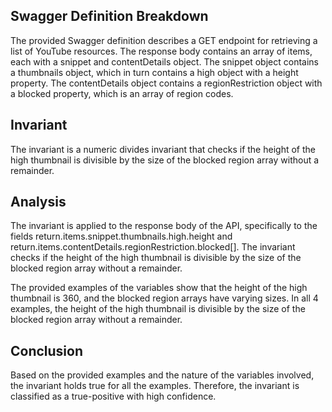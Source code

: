 ## Swagger Definition Breakdown
The provided Swagger definition describes a GET endpoint for retrieving a list of YouTube resources. The response body contains an array of items, each with a snippet and contentDetails object. The snippet object contains a thumbnails object, which in turn contains a high object with a height property. The contentDetails object contains a regionRestriction object with a blocked property, which is an array of region codes.

## Invariant
The invariant is a numeric divides invariant that checks if the height of the high thumbnail is divisible by the size of the blocked region array without a remainder.

## Analysis
The invariant is applied to the response body of the API, specifically to the fields return.items.snippet.thumbnails.high.height and return.items.contentDetails.regionRestriction.blocked[]. The invariant checks if the height of the high thumbnail is divisible by the size of the blocked region array without a remainder.

The provided examples of the variables show that the height of the high thumbnail is 360, and the blocked region arrays have varying sizes. In all 4 examples, the height of the high thumbnail is divisible by the size of the blocked region array without a remainder.

## Conclusion
Based on the provided examples and the nature of the variables involved, the invariant holds true for all the examples. Therefore, the invariant is classified as a true-positive with high confidence.
